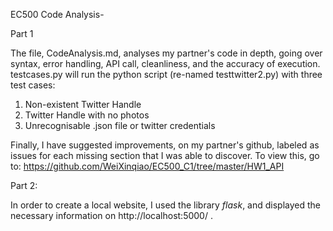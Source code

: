 EC500 Code Analysis-

   Part 1
    
The file, CodeAnalysis.md, analyses my partner's code in depth, going over syntax, error handling, API call, cleanliness, and the accuracy of execution.
testcases.py will run the python script (re-named testtwitter2.py) with three test cases: 
  1. Non-existent Twitter Handle
  2. Twitter Handle with no photos
  3. Unrecognisable .json file or twitter credentials
  
Finally, I have suggested improvements, on my partner's github, labeled as issues for each missing section that I was able to discover. To view this, go to: https://github.com/WeiXinqiao/EC500_C1/tree/master/HW1_API


   Part 2:
    
In order to create a local website, I used the library *flask*, and displayed the necessary information on http://localhost:5000/ .
